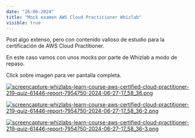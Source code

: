 ```yaml
---
date: "26-06-2024"
title: "Mock examen AWS Cloud Practicioner Whizlab"
visible: true
---
```

Post algo extenso, pero con contenido valioso de estudio para la certificación de AWS Cloud Practitioner.

En este caso vamos con unos mocks por parte de Whizlab a modo de repaso.

Click sobre imagen para ver pantalla completa.

<a href="/blog/images/screencapture-whizlabs-learn-course-aws-certified-cloud-practitioner-219-quiz-61446-report-7954750-2024-06-27-17_58_36.png" target="_blank"><img src="/blog/images/screencapture-whizlabs-learn-course-aws-certified-cloud-practitioner-219-quiz-61446-report-7954750-2024-06-27-17_58_36.png" alt="screencapture-whizlabs-learn-course-aws-certified-cloud-practitioner-219-quiz-61446-report-7954750-2024-06-27-17_58_36.png" /></a>

<a href="/blog/images/screencapture-whizlabs-learn-course-aws-certified-cloud-practitioner-219-quiz-61446-report-7954750-2024-06-27-17_58_36-2.png" target="_blank"><img src="/blog/images/screencapture-whizlabs-learn-course-aws-certified-cloud-practitioner-219-quiz-61446-report-7954750-2024-06-27-17_58_36-2.png" alt="screencapture-whizlabs-learn-course-aws-certified-cloud-practitioner-219-quiz-61446-report-7954750-2024-06-27-17_58_36-2.png" /></a>

<a href="/blog/images/screencapture-whizlabs-learn-course-aws-certified-cloud-practitioner-219-quiz-61446-report-7954750-2024-06-27-17_58_36-3.png" target="_blank"><img src="/blog/images/screencapture-whizlabs-learn-course-aws-certified-cloud-practitioner-219-quiz-61446-report-7954750-2024-06-27-17_58_36-3.png" alt="screencapture-whizlabs-learn-course-aws-certified-cloud-practitioner-219-quiz-61446-report-7954750-2024-06-27-17_58_36-3.png" /></a>